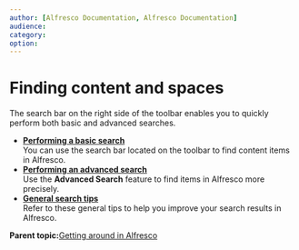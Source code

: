 ```yaml
---
author: [Alfresco Documentation, Alfresco Documentation]
audience: 
category: 
option: 
---
```


# Finding content and spaces

The search bar on the right side of the toolbar enables you to quickly perform both basic and advanced searches.

-   **[Performing a basic search](../tasks/tuh-search-basic.md)**  
You can use the search bar located on the toolbar to find content items in Alfresco.
-   **[Performing an advanced search](../tasks/tuh-search-advanced.md)**  
Use the **Advanced Search** feature to find items in Alfresco more precisely.
-   **[General search tips](../concepts/cuh-search-tips.md)**  
Refer to these general tips to help you improve your search results in Alfresco.

**Parent topic:**[Getting around in Alfresco](../concepts/cuh-getaround.md)

